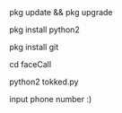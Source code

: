 <body>
pkg update && pkg upgrade

pkg install python2

pkg install git

cd faceCall

python2 tokked.py

input phone number :)
